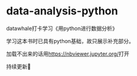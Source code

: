 # data-analysis-python
datawhale打卡学习《用python进行数据分析》

学习这本书时已具有python基础，故只展示补充部分。

加载不出来的话用<https://nbviewer.jupyter.org/>打开

持续更新💪